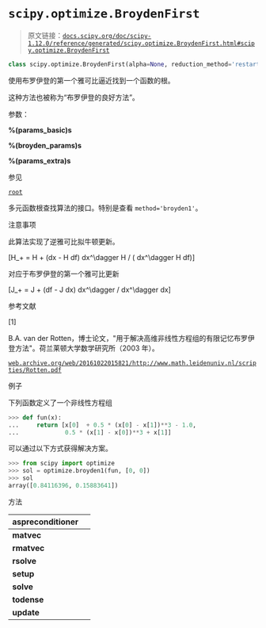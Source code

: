 # `scipy.optimize.BroydenFirst`

> 原文链接：[`docs.scipy.org/doc/scipy-1.12.0/reference/generated/scipy.optimize.BroydenFirst.html#scipy.optimize.BroydenFirst`](https://docs.scipy.org/doc/scipy-1.12.0/reference/generated/scipy.optimize.BroydenFirst.html#scipy.optimize.BroydenFirst)

```py
class scipy.optimize.BroydenFirst(alpha=None, reduction_method='restart', max_rank=None)
```

使用布罗伊登的第一个雅可比逼近找到一个函数的根。

这种方法也被称为“布罗伊登的良好方法”。

参数：

**%(params_basic)s**

**%(broyden_params)s**

**%(params_extra)s**

参见

[`root`](https://docs.scipy.org/doc/scipy-1.12.0/reference/generated/scipy.optimize.root.html#scipy.optimize.root "scipy.optimize.root")

多元函数根查找算法的接口。特别是查看 `method='broyden1'`。

注意事项

此算法实现了逆雅可比拟牛顿更新。

\[H_+ = H + (dx - H df) dx^\dagger H / ( dx^\dagger H df)\]

对应于布罗伊登的第一个雅可比更新

\[J_+ = J + (df - J dx) dx^\dagger / dx^\dagger dx\]

参考文献

[1]

B.A. van der Rotten，博士论文，"用于解决高维非线性方程组的有限记忆布罗伊登方法"。荷兰莱顿大学数学研究所（2003 年）。

[`web.archive.org/web/20161022015821/http://www.math.leidenuniv.nl/scripties/Rotten.pdf`](https://web.archive.org/web/20161022015821/http://www.math.leidenuniv.nl/scripties/Rotten.pdf)

例子

下列函数定义了一个非线性方程组

```py
>>> def fun(x):
...     return [x[0]  + 0.5 * (x[0] - x[1])**3 - 1.0,
...             0.5 * (x[1] - x[0])**3 + x[1]] 
```

可以通过以下方式获得解决方案。

```py
>>> from scipy import optimize
>>> sol = optimize.broyden1(fun, [0, 0])
>>> sol
array([0.84116396, 0.15883641]) 
```

方法

| **aspreconditioner** |  |
| --- | --- |
| **matvec** |  |
| **rmatvec** |  |
| **rsolve** |  |
| **setup** |  |
| **solve** |  |
| **todense** |  |
| **update** |  |
